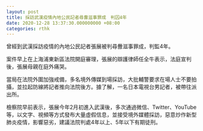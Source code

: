```yaml
---
layout: post
title: 採訪武漢疫情內地公民記者尋釁滋事罪成　判囚4年
date: 2020-12-28 13:37:30.000000000 +08:00
categories: rthk
---
```


曾經到武漢採訪疫情的內地公民記者張展被判尋釁滋事罪成，判監4年。

案件早上在上海浦東新區法院開庭審理，張展的辯護律師任全牛表示，法庭宣判後，張展母親在庭外痛哭。

當局在法院外圍加強戒備，多名境外傳媒到場採訪，大批輔警要求在場人士不要拍攝，並拉起防線將記者推向法院後方。據了解，一名日本電視台男記者，被帶往派出所。

檢察院早前表示，張展今年2月初進入武漢後，多次通過微信、Twitter、YouTube等，以文字、視頻等方式發布大量虛假信息，並接受境外媒體採訪，惡意炒作新型肺炎疫情，影響惡劣，建議法院判處4年以上、5年以下有期徒刑。

